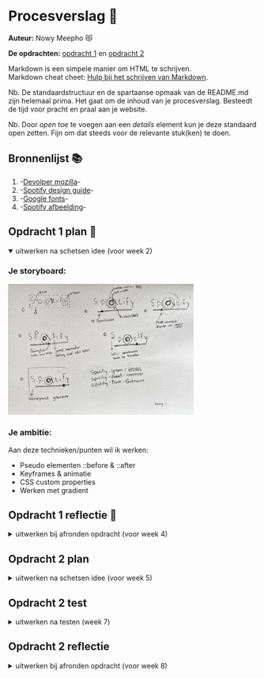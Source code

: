 # Procesverslag :page_facing_up:
**Auteur:** Nowy Meepho :heart_eyes_cat:

**De opdrachten:** [opdracht 1](opdracht1/index.html) en [opdracht 2](opdracht2/index.html)


Markdown is een simpele manier om HTML te schrijven.  
Markdown cheat cheet: [Hulp bij het schrijven van Markdown](https://github.com/adam-p/markdown-here/wiki/Markdown-Cheatsheet).

Nb. De standaardstructuur en de spartaanse opmaak van de README.md zijn helemaal prima. Het gaat om de inhoud van je procesverslag. Besteedt de tijd voor pracht en praal aan je website.

Nb. Door *open* toe te voegen aan een *details* element kun je deze standaard open zetten. Fijn om dat steeds voor de relevante stuk(ken) te doen.



## Bronnenlijst :books:
  1. -[Devolper mozilla](https://developer.mozilla.org/en-US/docs/Web/CSS)-
  2. -[Spotify design guide](https://developer.spotify.com/documentation/general/design-and-branding/)-
  3. -[Google fonts](https://fonts.google.com/?query=montserrat)-
  4. -[Spotify afbeelding](https://commons.wikimedia.org/wiki/File:Spotify_logo_without_text.svg)-



## Opdracht 1 plan :memo:

<details open>
  <summary>uitwerken na schetsen idee (voor week 2)</summary>


  ### Je storyboard:
  <img src="readme-images/storyboardfvd.jpg" width="375px" alt="storyboard voor opdracht 1">


  ### Je ambitie: 
  Aan deze technieken/punten wil ik werken:
  - Pseudo elementen ::before & ::after
  - Keyframes & animatie
  - CSS custom properties
  - Werken met gradient
 
</details>



## Opdracht 1 reflectie :repeat:

<details>
  <summary>uitwerken bij afronden opdracht (voor week 4)</summary>


  ### :checkered_flag: Je uitkomst - karakteristiek screenshot(s):
  <img src="readme-images/spot1.png" width="325px" height="240px" alt="uitomst opdracht 1">
  <img src="readme-images/spot2.png" width="325px" height="240px" alt="uitomst opdracht 1">
  <img src="readme-images/spot3.png" width="325px" height="240px" alt="uitomst opdracht 1">

  ### :sunglasses: Dit ging goed/Heb ik geleerd: 
  Werken met pseudo elementen zoals ::before & ::after gingen goed, ik heb veel geleerd hoe je dat kan gebruiker en animeren.
  Daarnaast vond ik gradient ook interresant om verschillende patronen te maken. 

  <img src="readme-images/spot5.png" width="325px"  alt="uitomst opdracht 1">
   <img src="readme-images/spot6.png" width="325px" alt="uitomst opdracht 1">

  ### :weary: Dit was lastig/Is niet gelukt:
  Ik heb de parent geanimeerd alleen de pseudo elementen gaan ook animeren alleen dat wil ik niet. Ik heb geprobeerd met een tegenovergestelde animatie   proberen te cancellen maar dat is deels gelukt. omdat ik twee animatie hebt bij de pseudo elementen werkt mijn tweede animatie niet. 
  
  Daarnaast had ik ook geëxperimenteerd met underline wavy, dat werkt wel alleen voor mijn opdracht is dat moeilijk/niet mogelijk.

  <img src="readme-images/spot7.png" width="325px" alt="uitomst opdracht 1">
</details>



## Opdracht 2 plan

<details>
  <summary>uitwerken na schetsen idee (voor week 5)</summary>


  ### Je ontwerp:
  <img src="readme-images/storyboardfvd.jpg" width="375px" alt="ontwerp opdracht 2">


  ### Je ambitie: 
  Aan deze technieken/punten wil ik werken:
  - Werken met public API
  - Geavanceerd animaties 
  - Op verschillende manieren bedienen zoals drag & drop
  - Intersection Observer werken
  
</details>



## Opdracht 2 test

<details>
  <summary>uitwerken na testen (week 7)</summary>

  Neem minimaal 5 bevindingen op:



  ### Bevinding 1:
  Cards kunnen niet omdraaien wanneer je erop klikt.

  #### oplossing:
  Ik heb met hulp de eventlisterner in mijn API foreach gezet zodat hij het kan zien. Dit komt omdat JS al laad voordat de API data worden in geladen.



  ### Bevinding 2:
  Scrollen door de cards lijstjes. 

  #### oplossing:
  Scrollen door de lijstjes lukte alleen je scrolt de pagina maar dat ik wil dus niet ik wil dat je door een lijstje scrolt zonder dat je de pagina scrolt. Dit heb ik opgelost door overflow: hidden en overflow-y: scroll.



 ### Bevinding 2:
  Intersection observer

  #### oplossing:
  Intersection observer werkte eerst ook niet en dat kwam ook omdat hij het lijstje niet ziet. Ik heb dus hetzelfde opgelost als met de flipcard. Ik heb de hele functie in de API gezet. Dit vind ik trouwens heel lelijk om te doen maar omdat we niet een template engine werken, weet ik niet zo goed hoe het anders moet.

</details>



## Opdracht 2 reflectie

<details>
  <summary>uitwerken bij afronden opdracht (voor week 8)</summary>

  ### Je uitkomst - karakteristiek screenshot(s):
  <img src="readme-images/dummy-plaatje.svg" width="375px" alt="uitkomst opdracht 2">


  ### Dit ging goed/Heb ik geleerd: 
  Korte omschrijving met plaatje(s)

  <img src="readme-images/dummy-plaatje.svg" width="375px" alt="top">


  ### Dit was lastig/Is niet gelukt:
  Korte omschrijving met plaatje(s)

  <img src="readme-images/dummy-plaatje.svg" width="375px" alt="bummer">
</details>
